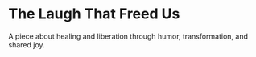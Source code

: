 # The Laugh That Freed Us

A piece about healing and liberation through humor, transformation, and shared joy.